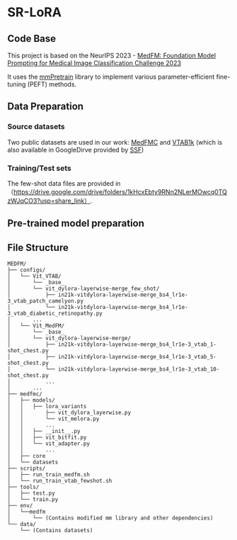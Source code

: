 # SR-LoRA


## Code Base
This project is based on the NeurIPS 2023 - [MedFM: Foundation Model Prompting for Medical Image Classification Challenge 2023](https://github.com/openmedlab/MedFM)

It uses the [mmPretrain](https://github.com/open-mmlab/mmpretrain) library to implement various parameter-efficient fine-tuning (PEFT) methods.

## Data Preparation

### Source datasets
Two public datasets are used in our work: [MedFMC](https://medfm2023.grand-challenge.org/medfm2023/) and [VTAB1k](https://github.com/google-research/task_adaptation?tab=readme-ov-file) (which is also available in GoogleDirve provided by [SSF](https://github.com/dongzelian/SSF))
 
### Training/Test sets
The few-shot data files are provided in （https://drive.google.com/drive/folders/1kHcxEbty9RNn2NLerMOwcq0TQzWJqCO3?usp=share_link）.


## Pre-trained model preparation


## File Structure
```
MEDFM/
├── configs/
│   └── Vit_VTAB/
│       └── _base_
│       └── vit_dylora-layerwise-merge_few_shot/
│           ├── in21k-vitdylora-layerwise-merge_bs4_lr1e-3_vtab_patch_camelyon.py
│           └── in21k-vitdylora-layerwise-merge_bs4_lr1e-3_vtab_diabetic_retinopathy.py
│       ...
│   └── Vit_MedFM/
│       └── _base_
│       └── vit_dylora-layerwise-merge/
│           ├── in21k-vitdylora-layerwise-merge_bs4_lr1e-3_vtab_1-shot_chest.py
│           ├── in21k-vitdylora-layerwise-merge_bs4_lr1e-3_vtab_5-shot_chest.py
│           └── in21k-vitdylora-layerwise-merge_bs4_lr1e-3_vtab_10-shot_chest.py
│           ...
│       ...
├── medfmc/
│   ├── models/
│   │   ├── lora_variants
│   │       ├── vit_dylora_layerwise.py
│   │       └── vit_melora.py
│   │       ...
│   │   ├── __init__.py
│   │   ├── vit_bitfit.py
│   │   └── vit_adapter.py
│   │       ...
│   ├── core
│   └── datasets
├── scripts/
│   ├── run_train_medfm.sh
│   └── run_train_vtab_fewshot.sh
├── tools/
│   ├── test.py
│   └── train.py
├── env/
│   └──medfm
│       └── (Contains modified mm library and other dependencies)
└── data/
    └── (Contains datasets)

```
